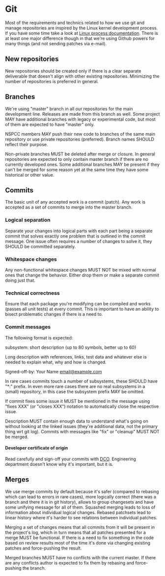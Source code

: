 # Git

Most of the requirements and technics related to how we use git and manage
repositories are inspired by the Linux kernel development process. If you have
some time take a look at [Linux process documentation](https://git.kernel.org/pub/scm/linux/kernel/git/torvalds/linux.git/tree/Documentation/process?h=v6.3-rc7).
There is at least one major difference though in that we're using Github
powers for many things (and not sending patches via e-mail).

## New repositories

New repositories should be created only if there is a clear separate
deliverable that doesn't align with other existing repositories. Minimizing
the number of repositories is preferred in general.

## Branches

We're using "master" branch in all our repositories for the main development
line. Releases are made from this branch as well. Some project MAY have
additional branches with legacy or experimental code, but most of them are
expected to have "master" only.

NSPCC members MAY push their new code to branches of the same main repository
or use private repositories (preferred). Branch names SHOULD reflect their
purpose.

Non-private branches MUST be deleted after merge or closure. In general
repositories are expected to only contain master branch if there are no
currently developed ones. Some additional branches MAY be present if they
can't be merged for some reason yet at the same time they have some historical
or other value.

## Commits

The basic unit of any accepted work is a commit (patch). Any work is accepted
as a set of commits to merge into the master branch.

### Logical separation

Separate your changes into logical parts with each part being a separate
commit that solves exactly one problem that is outlined in the commit message.
One issue often requires a number of changes to solve it, they SHOULD be
committed separately.

### Whitespace changes

Any non-functional whitespace changes MUST NOT be mixed with normal ones that
change the behavior. Either drop them or make a separate commit doing just
that.

### Technical correctness

Ensure that each package you're modifying can be compiled and works (passes all
unit tests) at every commit. This is important to have an ability to bisect
problematic changes if there is a need to.

### Commit messages

The following format is expected:

  subsystem: short description (up to 80 symbols, better up to 60)

  Long description with references, links, test data and whatever else is
  needed to explain what, why and how is changed.

  Signed-off-by: Your Name <email@example.com>

In rare cases commits touch a number of subsystems, these SHOULD have "*:"
prefix. In even more rare cases there are no real subsystems in a (small)
repository, in this case the subsystem prefix MAY be omitted.

If commit fixes some issue it MUST be mentioned in the message using "fixes
XXX" (or "closes XXX") notation to automatically close the respective issue.

Description MUST contain enough data to understand what's going on without
looking at the linked issues (they're additional data, not the primary thing
wrt git log). Commits with messages like "fix" or "cleanup" MUST NOT be
merged.

#### Developer certificate of origin

Read carefully and sign-off your commits with [DCO](https://developercertificate.org/).
Engineering department doesn't know why it's important, but it is.

## Merges

We use merge commits by default because it's safer (compared to rebasing which
can lead to errors in rare cases), more logically correct (there was a branch
and there it is in git history), allows to group changesets and have some
unifying message for all of them. Squashed merging leads to loss of
information about individual logical changes. Rebased patchsets lead to linear
history where it's harder to see relations between individual patches.

Merging a set of changes means that all commits from it will be present in the
project's log, which in turn means that all patches presented for a merge MUST
be functional. If there is a need to fix something in the code based on review
results most of the time it's done via changing existing patches and
force-pushing the result.

Merged branches MUST have no conflicts with the current master. If there are
any conflicts author is expected to fix them by rebasing and force-pushing the
branch.
